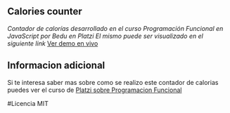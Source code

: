 ## Calories counter
*Contador de calorías desarrollado en el curso Programación Funcional en JavaScript por Bedu en Platzi*
*El mismo puede ser visualizado en el siguiente link* 
[Ver demo en vivo](https://franciscoimanolsuarez.github.io/calories-counter/)


## Informacion adicional 
Si te interesa saber mas sobre como se realizo este contador de calorias puedes ver el curso de [Platzi sobre Programacion Funcional](https://platzi.com/clases/funcional-js/) 


#Licencia MIT
